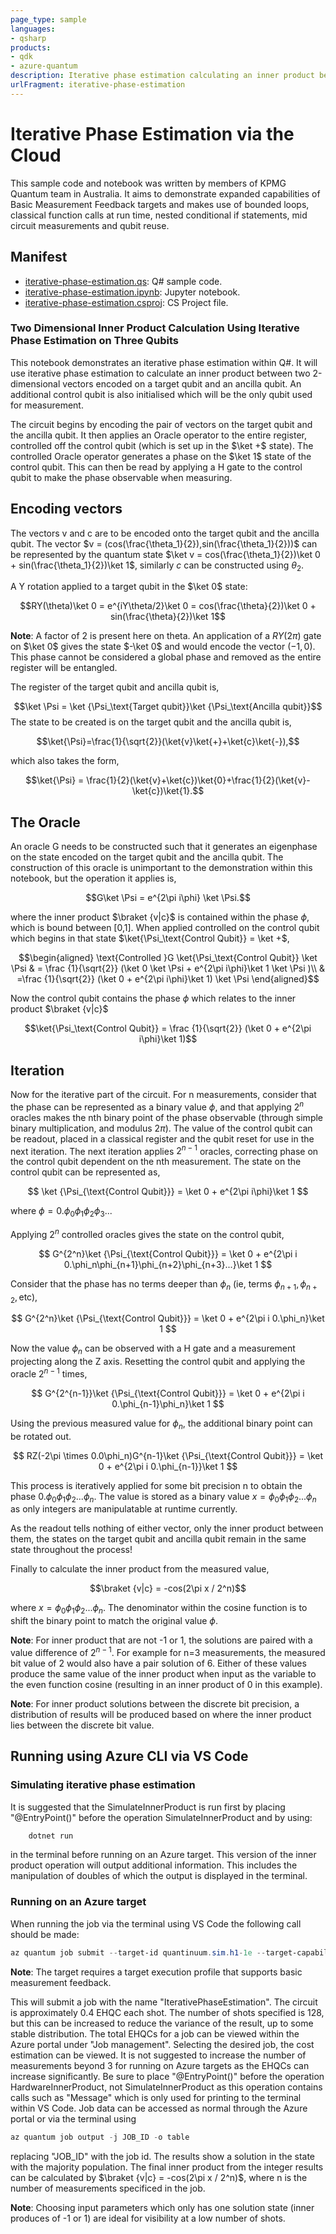```yaml
---
page_type: sample
languages:
- qsharp
products:
- qdk
- azure-quantum
description: Iterative phase estimation calculating an inner product between two vectors.
urlFragment: iterative-phase-estimation
---
```


# Iterative Phase Estimation via the Cloud

This sample code and notebook was written by members of KPMG Quantum team in Australia. It aims to demonstrate expanded capabilities of Basic Measurement Feedback targets and makes use of bounded loops, classical function calls at run time, nested conditional if statements, mid circuit measurements and qubit reuse.

## Manifest

- [iterative-phase-estimation.qs](https://github.com/microsoft/quantum/blob/main/samples/azure-quantum/iterative-phase-estimation/iterative-phase-estimation.qs): Q# sample code.
- [iterative-phase-estimation.ipynb](https://github.com/microsoft/quantum/blob/main/samples/azure-quantum/iterative-phase-estimation/iterative-phase-estimation.ipynb): Jupyter notebook.
- [iterative-phase-estimation.csproj](https://github.com/microsoft/quantum/blob/main/samples/azure-quantum/iterative-phase-estimation/iterative-phase-estimation.csproj): CS Project file.

### Two Dimensional Inner Product Calculation Using Iterative Phase Estimation on Three Qubits

This notebook demonstrates an iterative phase estimation within Q#. It will use iterative phase estimation to calculate an inner product between two 2-dimensional vectors encoded on a target qubit and an ancilla qubit. An additional control qubit is also initialised which will be the only qubit used for measurement.

The circuit begins by encoding the pair of vectors on the target qubit and the ancilla qubit. It then applies an Oracle operator to the entire register, controlled off the control qubit (which is set up in the $\ket +$ state). The controlled Oracle operator generates a phase on the $\ket 1$ state of the control qubit. This can then be read by applying a H gate to the control qubit to make the phase observable when measuring.

## Encoding vectors

The vectors v and c are to be encoded onto the target qubit and the ancilla qubit. The vector $v = (cos(\frac{\theta_1}{2}),sin(\frac{\theta_1}{2}))$ can be represented by the quantum state $\ket v = cos(\frac{\theta_1}{2})\ket 0 + sin(\frac{\theta_1}{2})\ket 1$, similarly $c$ can be constructed using $\theta_2$.

A Y rotation applied to a target qubit in the $\ket 0$ state:

$$RY(\theta)\ket 0 = e^{iY\theta/2}\ket 0 = cos(\frac{\theta}{2})\ket 0 + sin(\frac{\theta}{2})\ket 1$$

**Note**: A factor of 2 is present here on theta. An application of a $RY(2\pi)$ gate on $\ket 0$ gives the state $-\ket 0$ and would encode the vector $(-1,0)$. This phase cannot be considered a global phase and removed as the entire register will be entangled.

The register of the target qubit and ancilla qubit is,

$$\ket  \Psi = \ket {\Psi_\text{Target qubit}}\ket {\Psi_\text{Ancilla qubit}}$$
The state to be created is on the target qubit and the ancilla qubit is,

$$\ket{\Psi}=\frac{1}{\sqrt{2}}(\ket{v}\ket{+}+\ket{c}\ket{-}),$$

which also takes the form,

$$\ket{\Psi} = \frac{1}{2}(\ket{v}+\ket{c})\ket{0}+\frac{1}{2}(\ket{v}-\ket{c})\ket{1}.$$

## The Oracle

An oracle G needs to be constructed such that it generates an eigenphase on the state encoded on the target qubit and the ancilla qubit. The construction of this oracle is unimportant to the demonstration within this notebook, but the operation it applies is,

$$G\ket \Psi = e^{2\pi i\phi} \ket \Psi.$$

where the inner product $\braket {v|c}$ is contained within the phase $\phi$, which is bound between [0,1]. When applied controlled on the control qubit which begins in that state $\ket{\Psi_\text{Control Qubit}} = \ket +$,

$$\begin{aligned}
    \text{Controlled }G \ket{\Psi_\text{Control Qubit}} \ket \Psi  & = \frac {1}{\sqrt{2}} (\ket 0 \ket \Psi + e^{2\pi i\phi}\ket 1 \ket \Psi )\\
    & =\frac {1}{\sqrt{2}} (\ket 0 + e^{2\pi i\phi}\ket 1) \ket \Psi
\end{aligned}$$

Now the control qubit contains the phase $\phi$ which relates to the inner product $\braket {v|c}$

$$\ket{\Psi_\text{Control Qubit}} = \frac {1}{\sqrt{2}} (\ket 0 + e^{2\pi i\phi}\ket 1)$$

## Iteration

Now for the iterative part of the circuit. For n measurements, consider that the phase can be represented as a binary value $\phi$, and that applying $2^n$ oracles makes the nth binary point of the phase observable (through simple binary multiplication, and modulus $2\pi$). The value of the control qubit can be readout, placed in a classical register and the qubit reset for use in the next iteration. The next iteration applies $2^{n-1}$ oracles, correcting phase on the control qubit dependent on the nth measurement. The state on the control qubit can be represented as,

$$ \ket {\Psi_{\text{Control Qubit}}} = \ket 0 + e^{2\pi i\phi}\ket 1 $$

where $\phi = 0.\phi_0\phi_1\phi_2\phi_3$...

Applying $2^n$ controlled oracles gives the state on the control qubit,

$$ G^{2^n}\ket {\Psi_{\text{Control Qubit}}} = \ket 0 + e^{2\pi i 0.\phi_n\phi_{n+1}\phi_{n+2}\phi_{n+3}...}\ket 1 $$

Consider that the phase has no terms deeper than $\phi_n$ (ie, terms $\phi_{n+1},\phi_{n+2}, \text{etc}$),

$$ G^{2^n}\ket {\Psi_{\text{Control Qubit}}} = \ket 0 + e^{2\pi i 0.\phi_n}\ket 1 $$

Now the value $\phi_n$ can be observed with a H gate and a measurement projecting along the Z axis. Resetting the control qubit and applying the oracle $2^{n-1}$ times,

$$ G^{2^{n-1}}\ket {\Psi_{\text{Control Qubit}}} = \ket 0 + e^{2\pi i 0.\phi_{n-1}\phi_n}\ket 1 $$

Using the previous measured value for $\phi_n$, the additional binary point can be rotated out.

$$ RZ(-2\pi \times 0.0\phi_n)G^{n-1}\ket {\Psi_{\text{Control Qubit}}} = \ket 0 + e^{2\pi i 0.\phi_{n-1}}\ket 1 $$

This process is iteratively applied for some bit precision n to obtain the phase $0.\phi_0\phi_1\phi_2...\phi_{n}$. The value is stored as a binary value $x = \phi_0\phi_1\phi_2...\phi_{n}$ as only integers are manipulatable at runtime currently.

As the readout tells nothing of either vector, only the inner product between them, the states on the target qubit and ancilla qubit remain in the same state throughout the process!

Finally to calculate the inner product from the measured value,

$$\braket {v|c} = -cos(2\pi x / 2^n)$$

where $x = \phi_0\phi_1\phi_2...\phi_{n}$. The denominator within the cosine function is to shift the binary point to match the original value $\phi$.

**Note**: For inner product that are not -1 or 1, the solutions are paired with a value difference of $2^{n-1}$. For example for n=3 measurements, the measured bit value of 2 would also have a pair solution of 6. Either of these values produce the same value of the inner product when input as the variable to the even function cosine (resulting in an inner product of 0 in this example).

**Note**: For inner product solutions between the discrete bit precision, a distribution of results will be produced based on where the inner product lies between the discrete bit value.

## Running using Azure CLI via VS Code

### Simulating iterative phase estimation

It is suggested that the SimulateInnerProduct is run first by placing "@EntryPoint()" before the operation SimulateInnerProduct and by using:

```powershell
    dotnet run
```

in the terminal before running on an Azure target. This version of the inner product operation will output additional information. This includes the manipulation of doubles of which the output is displayed in the terminal.

### Running on an Azure target

When running the job via the terminal using VS Code the following call should be made:

```powershell
az quantum job submit --target-id quantinuum.sim.h1-1e --target-capability AdaptiveExecution --shots 128 --job-name IterativePhaseEstimation
```

**Note**: The target requires a target execution profile that supports basic measurement feedback.

This will submit a job with the name "IterativePhaseEstimation". The circuit is approximately 0.4 EHQC each shot. The number of shots specified is 128, but this can be increased to reduce the variance of the result, up to some stable distribution. The total EHQCs for a job can be viewed within the Azure portal under "Job management". Selecting the desired job, the cost estimation can be viewed. It is not suggested to increase the number of measurements beyond 3 for running on Azure targets as the EHQCs can increase significantly. Be sure to place "@EntryPoint()" before the operation HardwareInnerProduct, not SimulateInnerProduct as this operation contains calls such as "Message" which is only used for printing to the terminal within VS Code. Job data can be accessed as normal through the Azure portal or via the terminal using

```powershell
az quantum job output -j JOB_ID -o table
```

replacing "JOB_ID" with the job id. The results show a solution in the state with the majority population. The final inner product from the integer results can be calculated by $\braket {v|c} = -cos(2\pi x / 2^n)$, where n is the number of measurements specificed in the job.

**Note**: Choosing input parameters which only has one solution state (inner produces of -1 or 1) are ideal for visibility at a low number of shots.
